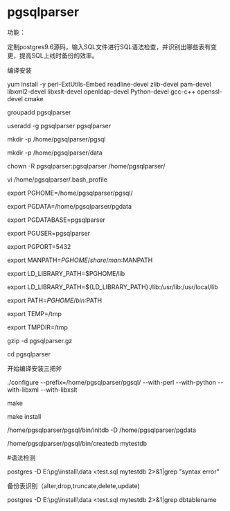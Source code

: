# pgsqlparser

功能：

定制postgres9.6源码，输入SQL文件进行SQL语法检查，并识别出哪些表有变更，提高SQL上线时备份的效率。

编译安装

yum install -y perl-ExtUtils-Embed readline-devel zlib-devel pam-devel libxml2-devel libxslt-devel openldap-devel Python-devel gcc-c++   openssl-devel cmake

groupadd pgsqlparser

useradd -g pgsqlparser pgsqlparser


mkdir -p /home/pgsqlparser/pgsql

mkdir -p /home/pgsqlparser/data

chown -R pgsqlparser:pgsqlparser /home/pgsqlparser/


vi /home/pgsqlparser/.bash_profile

export PGHOME=/home/pgsqlparser/pgsql/

export PGDATA=/home/pgsqlparser/pgdata

export PGDATABASE=pgsqlparser

export PGUSER=pgsqlparser

export PGPORT=5432

export MANPATH=$PGHOME/share/man:$MANPATH

export LD_LIBRARY_PATH=$PGHOME/lib

export LD_LIBRARY_PATH=${LD_LIBRARY_PATH}:/lib:/usr/lib:/usr/local/lib

export PATH=$PGHOME/bin:$PATH

export TEMP=/tmp

export TMPDIR=/tmp


gzip -d pgsqlparser.gz

cd pgsqlparser

开始编译安装三把斧

./configure --prefix=/home/pgsqlparser/pgsql/  --with-perl --with-python --with-libxml --with-libxslt

 make
 
 make install

/home/pgsqlparser/pgsql/bin/initdb -D /home/pgsqlparser/pgdata

/home/pgsqlparser/pgsql/bin/createdb mytestdb


#语法检测

postgres -D E:\pg\install\data <test.sql mytestdb 2>&1|grep "syntax error"

备份表识别（alter,drop,truncate,delete,update)

postgres -D E:\pg\install\data <test.sql mytestdb 2>&1|grep dbtablename



